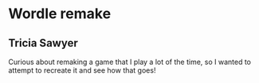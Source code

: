 # Wordle remake

## Tricia Sawyer

Curious about remaking a game that I play a lot of the time, so I wanted to attempt to recreate it and see how that goes!
